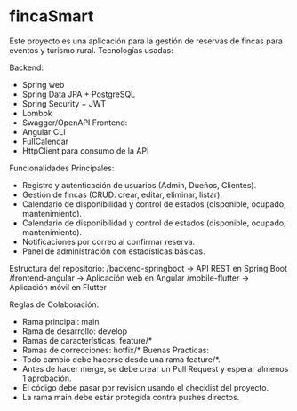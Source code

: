 # fincaSmart
Este proyecto es una aplicación para la gestión de reservas de fincas para eventos y turismo rural.
Tecnologías usadas:

Backend:
- Spring web
- Spring Data JPA + PostgreSQL
- Spring Security + JWT
- Lombok
- Swagger/OpenAPI
Frontend:
- Angular CLI
- FullCalendar
- HttpClient para consumo de la API

Funcionalidades Principales:
- Registro y autenticación de usuarios (Admin, Dueños, Clientes).
- Gestión de fincas (CRUD: crear, editar, eliminar, listar).
- Calendario de disponibilidad y control de estados (disponible, ocupado, mantenimiento).
- Calendario de disponibilidad y control de estados (disponible, ocupado, mantenimiento).
- Notificaciones por correo al confirmar reserva.
- Panel de administración con estadísticas básicas.

Estructura del repositorio:
/backend-springboot   → API REST en Spring Boot
/frontend-angular     → Aplicación web en Angular
/mobile-flutter       → Aplicación móvil en Flutter

Reglas de Colaboración:
- Rama principal: main
- Rama de desarrollo: develop
- Ramas de características: feature/*
- Ramas de correcciones: hotfix/*
Buenas Practicas:
- Todo cambio debe hacerse desde una rama feature/*.
- Antes de hacer merge, se debe crear un Pull Request y esperar almenos 1 aprobación.
- El código debe pasar por revision usando el checklist del proyecto.
- La rama main debe estár protegida contra pushes directos.
